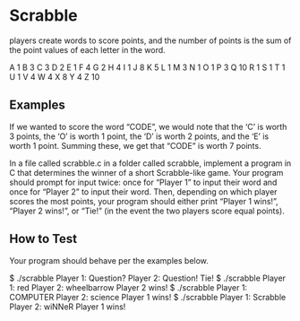 # Scrabble 
players create words to score points, and the number of points is the sum of the point values of each letter in the word.

A 1
B 3
C 3
D 2
E 1
F 4
G 2
H 4
I 1
J 8
K 5
L 1
M 3
N 1
O 1
P 3
Q 10
R 1
S 1
T 1
U 1
V 4
W 4
X 8
Y 4
Z 10

## Examples
If we wanted to score the word “CODE”, we would note that the ‘C’ is worth 3 points, the ‘O’ is worth 1 point, the ‘D’ is worth 2 points, and the ‘E’ is worth 1 point. Summing these, we get that “CODE” is worth 7 points.

In a file called scrabble.c in a folder called scrabble, implement a program in C that determines the winner of a short Scrabble-like game. 
Your program should prompt for input twice: once for “Player 1” to input their word and once for “Player 2” to input their word. Then, depending on which player scores the most points, your program should either print “Player 1 wins!”, “Player 2 wins!”, or “Tie!” (in the event the two players score equal points).

## How to Test
Your program should behave per the examples below.

$ ./scrabble
Player 1: Question?
Player 2: Question!
Tie!
$ ./scrabble
Player 1: red
Player 2: wheelbarrow
Player 2 wins!
$ ./scrabble
Player 1: COMPUTER
Player 2: science
Player 1 wins!
$ ./scrabble
Player 1: Scrabble
Player 2: wiNNeR
Player 1 wins!